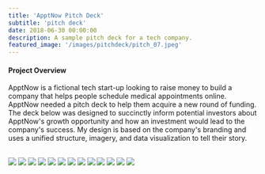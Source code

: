 ```yaml
---
title: 'ApptNow Pitch Deck'
subtitle: 'pitch deck'
date: 2018-06-30 00:00:00
description: A sample pitch deck for a tech company.
featured_image: '/images/pitchdeck/pitch_07.jpeg'
---
```



#### Project Overview

ApptNow is a fictional tech start-up looking to raise money to build a company that helps people schedule medical appointments online. ApptNow needed a pitch deck to help them acquire a new round of funding. The deck below was designed to succinctly inform potential investors about ApptNow's growth opportunity and how an investment would lead to the company's success. My design is based on the company's branding and uses a unified structure, imagery, and data visualization to tell their story.

<br/>

<div class="gallery" data-columns="3">
    <img src="/images/pitchdeck/pitch_01.jpeg">
    <img src="/images/pitchdeck/pitch_02.jpeg">
    <img src="/images/pitchdeck/pitch_03.jpeg">
    <img src="/images/pitchdeck/pitch_04.jpeg">
    <img src="/images/pitchdeck/pitch_05.jpeg">
    <img src="/images/pitchdeck/pitch_06.jpeg">    
    <img src="/images/pitchdeck/pitch_07.jpeg">
    <img src="/images/pitchdeck/pitch_08.jpeg">
    <img src="/images/pitchdeck/pitch_09.jpeg">
    <img src="/images/pitchdeck/pitch_10.jpeg">
    <img src="/images/pitchdeck/pitch_11.jpeg">
    <img src="/images/pitchdeck/pitch_12.jpeg">
    <img src="/images/pitchdeck/pitch_13.jpeg">  
</div>